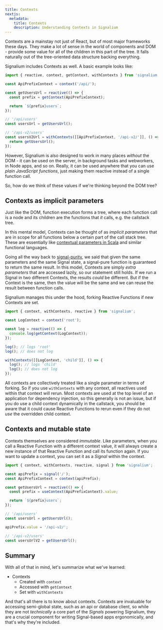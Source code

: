 ```yaml
---
title: Contexts
nextjs:
  metadata:
    title: Contexts
    description: Understanding Contexts in Signalium
---
```


Contexts are a mainstay not just of React, but of most major frameworks these days. They make a lot of sense in the world of components and DOM - provide some value for all of the children in this part of the tree. It falls naturally out of the tree-oriented data structure backing everything.

Signalium includes Contexts as well. A basic example looks like:

```js
import { reactive, context, getContext, withContexts } from 'signalium';

const ApiPrefixContext = context('/api/');

const getUsersUrl = reactive(() => {
  const prefix = getContext(ApiPrefixContext);

  return `${prefix}users`;
});

// '/api/users'
const usersUrl = getUsersUrl();

// '/api-v2/users'
const usersV2Url = withContexts([[ApiPrefixContext, '/api-v2/']], () => {
  return getUsersUrl();
});
```

However, Signalium is also designed to work in many places _without_ the DOM - it can be used on the server, in background tasks and webworkers, in Node apps, and so on. Really, it can be used anywhere that you can use _plain JavaScript functions_, just making them reactive instead of a single function call.

So, how do we think of these values if we're thinking beyond the DOM tree?

## Contexts as implicit parameters

Just like the DOM, function execution forms a tree, where each function call is a node and its children are the functions that _it_ calls, e.g. the callstack tree.

In this mental model, Contexts can be thought of as _implicit parameters_ that are in scope for all functions below a certain part of the call stack tree. These are essentially like [contextual parameters in Scala](https://docs.scala-lang.org/tour/implicit-parameters.html) and similar functional languages.

Going all the way back to [signal-purity](/core/signals-and-reactive-functions#signal-purity), we said that given the same parameters and the same Signal state, a signal-pure function is guaranteed to return the same result. In this model, Contexts are simply _extra parameters_ that are accessed lazily, so our statement still holds. If we run a Signal in two different Contexts, the results _could_ be different. But if the Context is the same, then the value will be the same and we can reuse the result between function calls.

Signalium manages this under the hood, forking Reactive Functions if new Contexts are set.

```js
import { context, withContexts, reactive } from 'signalium';

const LogContext = context('root');

const log = reactive(() => {
  console.log(getContext(LogContext));
});

log(); // logs 'root'
log(); // does not log

withContexts([[LogContext, 'child']], () => {
  log(); // logs 'child'
  log(); // does not log
});
```

All contexts are collectively treated like a single parameter in terms of forking. So if you use `withContexts` with any context, all reactives used within that context will rerun. Most contexts are used at the top level of an application for dependency injection, so this generally is not an issue, but if you do use a child context dynamically in the callstack, you should be aware that it could cause Reactive Functions to rerun even if they do not _use_ the overridden child context.

## Contexts and mutable state

Contexts themselves are considered _immutable_. Like parameters, when you call a Reactive Function with a different context value, it will always create a new instance of that Reactive Function and call its function again. If you want to update a context, you can set it as a _Signal_ within the context.

```js
import { context, withContexts, reactive, signal } from 'signalium';

const apiPrefix = signal('/');
const ApiPrefixContext = context(apiPrefix);

const getUsersUrl = reactive(() => {
  const prefix = useContext(ApiPrefixContext).value;

  return `${prefix}users`;
});

// '/api/users'
const usersUrl = getUsersUrl();

apiPrefix.value = '/api-v2/';

// '/api-v2/users'
const usersUrlV2 = getUsersUrl();
```

## Summary

With all of that in mind, let's summarize what we've learned:

- Contexts
  - Created with `context`
  - Accessed with `getContext`
  - Set with `withContexts`

And that's all there is to know about contexts. Contexts are invaluable for accessing semi-global state, such as an api or database client, so while they are not _technically_ a core part of the _Signals_ powering Signalium, they are a crucial component for writing Signal-based apps ergonomically, and that's why they're included.

